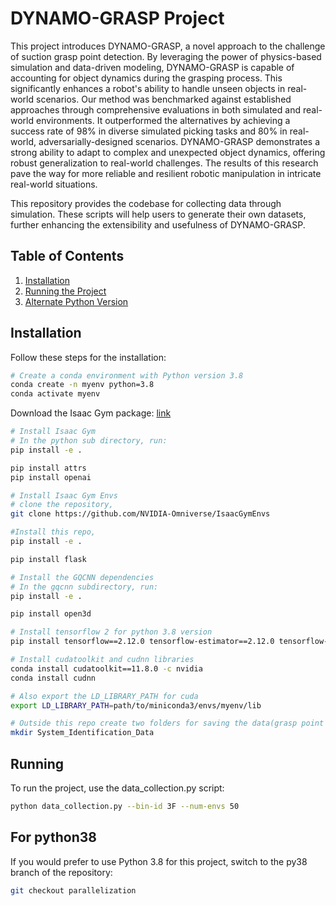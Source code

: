 # DYNAMO-GRASP Project

This project introduces DYNAMO-GRASP, a novel approach to the challenge of suction grasp point detection. By leveraging the power of physics-based simulation and data-driven modeling, DYNAMO-GRASP is capable of accounting for object dynamics during the grasping process. This significantly enhances a robot's ability to handle unseen objects in real-world scenarios.
Our method was benchmarked against established approaches through comprehensive evaluations in both simulated and real-world environments. It outperformed the alternatives by achieving a success rate of 98% in diverse simulated picking tasks and 80% in real-world, adversarially-designed scenarios.
DYNAMO-GRASP demonstrates a strong ability to adapt to complex and unexpected object dynamics, offering robust generalization to real-world challenges. The results of this research pave the way for more reliable and resilient robotic manipulation in intricate real-world situations.

This repository provides the codebase for collecting data through simulation. These scripts will help users to generate their own datasets, further enhancing the extensibility and usefulness of DYNAMO-GRASP.

## Table of Contents

1. [Installation](#installation)
2. [Running the Project](#running)
3. [Alternate Python Version](#python38)

## Installation

Follow these steps for the installation:

```bash
# Create a conda environment with Python version 3.8
conda create -n myenv python=3.8
conda activate myenv
```

Download the Isaac Gym package: [link](https://developer.nvidia.com/isaac-gym/download)

```bash
# Install Isaac Gym
# In the python sub directory, run:
pip install -e .

pip install attrs
pip install openai

# Install Isaac Gym Envs
# clone the repository,
git clone https://github.com/NVIDIA-Omniverse/IsaacGymEnvs

#Install this repo,
pip install -e .

pip install flask

# Install the GQCNN dependencies
# In the gqcnn subdirectory, run:
pip install -e .

pip install open3d

# Install tensorflow 2 for python 3.8 version
pip install tensorflow==2.12.0 tensorflow-estimator==2.12.0 tensorflow-io-gcs-filesystem==0.32.0

# Install cudatoolkit and cudnn libraries
conda install cudatoolkit==11.8.0 -c nvidia
conda install cudnn

# Also export the LD_LIBRARY_PATH for cuda
export LD_LIBRARY_PATH=path/to/miniconda3/envs/myenv/lib

# Outside this repo create two folders for saving the data(grasp point properties, depth image, segmentation mask and rgb image),
mkdir System_Identification_Data
```

## Running
To run the project, use the data_collection.py script:
```bash
python data_collection.py --bin-id 3F --num-envs 50
```

## For python38
If you would prefer to use Python 3.8 for this project, switch to the py38 branch of the repository:
```bash
git checkout parallelization
```